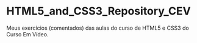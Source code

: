 # HTML5_and_CSS3_Repository_CEV

Meus exercícios (comentados) das aulas do curso de HTML5 e CSS3 do Curso Em Vídeo.
